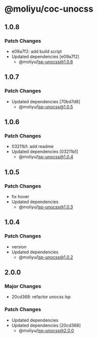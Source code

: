 # @moliyu/coc-unocss

## 1.0.8

### Patch Changes

- e09a7f2: add build script
- Updated dependencies [e09a7f2]
  - @moliyu/lsp-unocss@1.0.6

## 1.0.7

### Patch Changes

- Updated dependencies [70bd7d8]
  - @moliyu/lsp-unocss@1.0.5

## 1.0.6

### Patch Changes

- 03211b1: add readme
- Updated dependencies [03211b1]
  - @moliyu/lsp-unocss@1.0.4

## 1.0.5

### Patch Changes

- fix hover
- Updated dependencies
  - @moliyu/lsp-unocss@1.0.3

## 1.0.4

### Patch Changes

- version
- Updated dependencies
  - @moliyu/lsp-unocss@1.0.2

## 2.0.0

### Major Changes

- 20cd368: refactor unocss lsp

### Patch Changes

- Updated dependencies
- Updated dependencies [20cd368]
  - @moliyu/lsp-unocss@2.0.0
